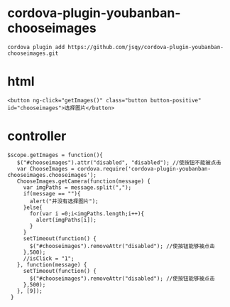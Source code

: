 # cordova-plugin-youbanban-chooseimages
    cordova plugin add https://github.com/jsqy/cordova-plugin-youbanban-chooseimages.git
# html
    <button ng-click="getImages()" class="button button-positive" id="chooseimages">选择图片</button>
# controller
    $scope.getImages = function(){
       $("#chooseimages").attr("disabled", "disabled"); //使按钮不能被点击
       var ChooseImages = cordova.require('cordova-plugin-youbanban-chooseimages.chooseimages');
       ChooseImages.getCamera(function(message) {
         var imgPaths = message.split(",");
         if(message == ""){
           alert("并没有选择图片");
         }else{
           for(var i =0;i<imgPaths.length;i++){
             alert(imgPaths[i]);
           }
         }
         setTimeout(function() {
           $("#chooseimages").removeAttr("disabled"); //使按钮能够被点击
         },500);
         //isClick = "1";
       }, function(message) {
         setTimeout(function() {
           $("#chooseimages").removeAttr("disabled"); //使按钮能够被点击
         },500);
       }, [9]);
     }
